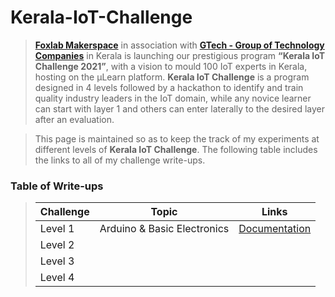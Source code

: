# Kerala-IoT-Challenge

> [**Foxlab Makerspace**](https://www.facebook.com/foxlabmakerspace/) in association with [**GTech - Group of Technology Companies**](https://atfg.gtechindia.org/) in Kerala is launching our prestigious program **“Kerala IoT Challenge 2021”**, with a vision to mould 100 IoT experts in Kerala, hosting on the µLearn platform. **Kerala IoT Challenge** is a program designed in 4 levels followed by a hackathon to identify and train quality industry leaders in the IoT domain, while any novice learner can start with layer 1 and others can enter laterally to the desired layer after an evaluation.

> This page is maintained so as to keep the track of my experiments at different levels of **Kerala IoT Challenge**. The following table includes the links to all of my challenge write-ups.

### Table of Write-ups
>| Challenge | Topic | Links |
>| --- | --- | --- |
>| Level 1 | Arduino & Basic Electronics | [Documentation](https://naxwh.github.io/Kerala-IoT-Challenge/level_1) |
>| Level 2 | | |
>| Level 3 | | | 
>| Level 4 | | |
